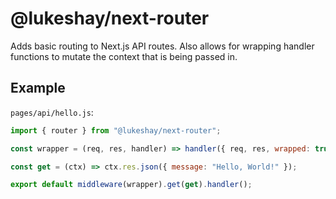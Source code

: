 # @lukeshay/next-router

Adds basic routing to Next.js API routes. Also allows for wrapping handler functions to mutate the context that is being passed in.

## Example

`pages/api/hello.js`:

```javascript
import { router } from "@lukeshay/next-router";

const wrapper = (req, res, handler) => handler({ req, res, wrapped: true });

const get = (ctx) => ctx.res.json({ message: "Hello, World!" });

export default middleware(wrapper).get(get).handler();
```
